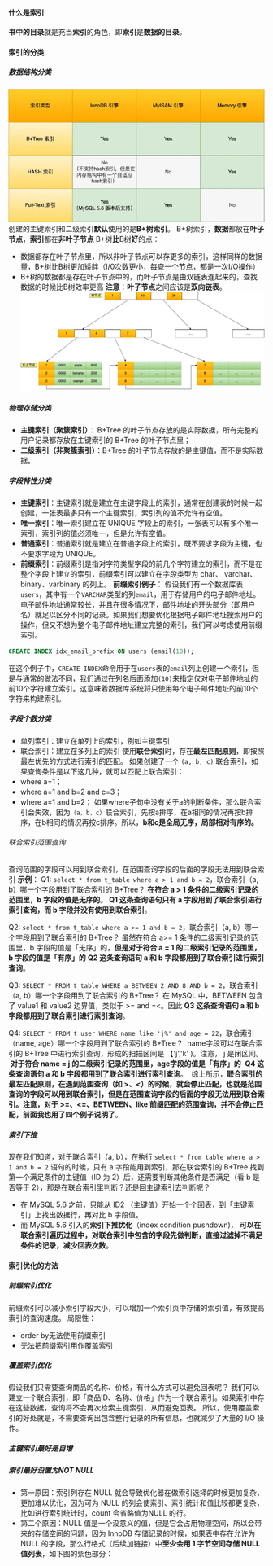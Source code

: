 #### 什么是索引
**书中的目录**就是充当**索引**的角色，即**索引**是**数据的目录**。
#### 索引的分类

##### 数据结构分类
![](../../img/Pasted%20image%2020240329094226.png)
创建的主键索引和二级索引**默认**使用的是**B+树索引**。
B+树索引，**数据**都放在**叶子节点**，**索引**都在**非叶子节点**
B+树**比**B树**好**的点：
- 数据都存在叶子节点里，所以非叶子节点可以存更多的索引，这样同样的数据量，B+树比B树更加矮胖（I/0次数更小，每查一个节点，都是一次I/O操作）
- B+树的数据都是存在叶子节点中的，而叶子节点是由双链表连起来的，查找数据的时候比B树效率更高
**注意**：**叶子节点**之间应该是**双向链表**。
![](../../img/Pasted%20image%2020240329094350.png)
##### 物理存储分类
- **主键索引（聚簇索引）**： B+Tree 的叶子节点存放的是实际数据，所有完整的用户记录都存放在主键索引的 B+Tree 的叶子节点里；
- **二级索引（非聚簇索引）**：B+Tree 的叶子节点存放的是主键值，而不是实际数据。
##### 字段特性分类
- **主键索引**：主键索引就是建立在主键字段上的索引，通常在创建表的时候一起创建，一张表最多只有一个主键索引，索引列的值不允许有空值。
- **唯一索引**：唯一索引建立在 UNIQUE 字段上的索引，一张表可以有多个唯一索引，索引列的值必须唯一，但是允许有空值。
- **普通索引**：普通索引就是建立在普通字段上的索引，既不要求字段为主键，也不要求字段为 UNIQUE。
- **前缀索引**：前缀索引是指对字符类型字段的前几个字符建立的索引，而不是在整个字段上建立的索引，前缀索引可以建立在字段类型为 char、 varchar、binary、varbinary 的列上。
**前缀索引例子**：
假设我们有一个数据库表`users`，其中有一个`VARCHAR`类型的列`email`，用于存储用户的电子邮件地址。电子邮件地址通常较长，并且在很多情况下，邮件地址的开头部分（即用户名）就足以区分不同的记录。如果我们想要优化根据电子邮件地址搜索用户的操作，但又不想为整个电子邮件地址建立完整的索引，我们可以考虑使用前缀索引。
``` sql
CREATE INDEX idx_email_prefix ON users (email(10));
```
在这个例子中，`CREATE INDEX`命令用于在`users`表的`email`列上创建一个索引，但是与通常的做法不同，我们通过在列名后面添加`(10)`来指定仅对电子邮件地址的前10个字符建立索引。这意味着数据库系统将只使用每个电子邮件地址的前10个字符来构建索引。

##### 字段个数分类
- 单列索引：建立在单列上的索引，例如主键索引
- 联合索引：建立在多列上的索引
使用**联合索引**时，存在**最左匹配原则**，即按照最左优先的方式进行索引的匹配。
如果创建了一个 `(a, b, c)` 联合索引，如果查询条件是以下这几种，就可以匹配上联合索引：
- where a=1；
- where a=1 and b=2 and c=3；
- where a=1 and b=2；
如果where子句中没有关于a的判断条件，那么联合索引会失效，因为`（a，b，c）`联合索引，先按a排序，在a相同的情况再按b排序，在b相同的情况再按c排序。所以，**b和c是全局无序，局部相对有序的。**
###### 联合索引范围查询
查询范围的字段可以用到联合索引，在范围查询字段的后面的字段无法用到联合索引
**示例**：
Q1: `select * from t_table where a > 1 and b = 2`，联合索引（a, b）哪一个字段用到了联合索引的 B+Tree？
**在符合 a > 1 条件的二级索引记录的范围里，b 字段的值是无序的**。
**Q1 这条查询语句只有 a 字段用到了联合索引进行索引查询，而 b 字段并没有使用到联合索引**。

Q2: `select * from t_table where a >= 1 and b = 2`，联合索引（a, b）哪一个字段用到了联合索引的 B+Tree？
虽然在符合 a>= 1 条件的二级索引记录的范围里，b 字段的值是「无序」的，**但是对于符合 a = 1 的二级索引记录的范围里，b 字段的值是「有序」的**
**Q2 这条查询语句 a 和 b 字段都用到了联合索引进行索引查询**。

Q3: `SELECT * FROM t_table WHERE a BETWEEN 2 AND 8 AND b = 2`，联合索引（a, b）哪一个字段用到了联合索引的 B+Tree？
在 MySQL 中，BETWEEN 包含了 value1 和 value2 边界值，类似于 >= and =<。因此 **Q3 这条查询语句 a 和 b 字段都用到了联合索引进行索引查询**。

Q4: `SELECT * FROM t_user WHERE name like 'j%' and age = 22`，联合索引（name, age）哪一个字段用到了联合索引的 B+Tree？
 name字段可以在联合索引的 B+Tree 中进行索引查询，形成的扫描区间是 【'j','k' )。注意， j 是闭区间。
 **对于符合 name = j 的二级索引记录的范围里，age字段的值是「有序」的**
 **Q4 这条查询语句 a 和 b 字段都用到了联合索引进行索引查询**。
 综上所示，**联合索引的最左匹配原则，在遇到范围查询（如 >、<）的时候，就会停止匹配，也就是范围查询的字段可以用到联合索引，但是在范围查询字段的后面的字段无法用到联合索引。注意，对于 >=、<=、BETWEEN、like 前缀匹配的范围查询，并不会停止匹配，前面我也用了四个例子说明了**。

##### 索引下推
现在我们知道，对于联合索引（a, b），在执行 `select * from table where a > 1 and b = 2` 语句的时候，只有 a 字段能用到索引，那在联合索引的 B+Tree 找到第一个满足条件的主键值（ID 为 2）后，还需要判断其他条件是否满足（看 b 是否等于 2），那是在联合索引里判断？还是回主键索引去判断呢？
- 在 MySQL 5.6 之前，只能从 ID2 （主键值）开始一个个回表，到「主键索引」上找出数据行，再对比 b 字段值。
- 而 MySQL 5.6 引入的**索引下推优化**（index condition pushdown)， **可以在联合索引遍历过程中，对联合索引中包含的字段先做判断，直接过滤掉不满足条件的记录，减少回表次数**。

#### 索引优化的方法
##### 前缀索引优化
前缀索引可以减小索引字段大小，可以增加一个索引页中存储的索引值，有效提高索引的查询速度。
局限性：
- order by无法使用前缀索引
- 无法把前缀索引用作覆盖索引
##### 覆盖索引优化
假设我们只需要查询商品的名称、价格，有什么方式可以避免回表呢？
我们可以建立一个联合索引，即「商品ID、名称、价格」作为一个联合索引。如果索引中存在这些数据，查询将不会再次检索主键索引，从而避免回表。
所以，使用覆盖索引的好处就是，不需要查询出包含整行记录的所有信息，也就减少了大量的 I/O 操作。
##### 主键索引最好是自增
##### 索引最好设置为NOT NULL
- 第一原因：索引列存在 NULL 就会导致优化器在做索引选择的时候更加复杂，更加难以优化，因为可为 NULL 的列会使索引、索引统计和值比较都更复杂，比如进行索引统计时，count 会省略值为NULL 的行。
- 第二个原因：NULL 值是一个没意义的值，但是它会占用物理空间，所以会带来的存储空间的问题，因为 InnoDB 存储记录的时候，如果表中存在允许为 NULL 的字段，那么行格式（后续加链接）中**至少会用 1 字节空间存储 NULL 值列表**，如下图的紫色部分：